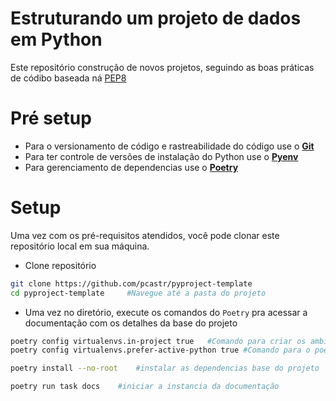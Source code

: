 # Estruturando um projeto de dados em Python

Este repositório construção de novos projetos, 
seguindo as boas práticas de códibo baseada ná [PEP8](https://peps.python.org/pep-0008/) 

# Pré setup
* Para o versionamento de código e rastreabilidade do código use o **[Git](https://git-scm.com/)**
* Para ter controle de versões de instalação do Python use o **[Pyenv](https://github.com/pyenv/pyenv)**
* Para gerenciamento de dependencias use o **[Poetry](https://python-poetry.org/docs/)** 


# Setup

Uma vez com os pré-requisitos atendidos, você pode clonar este repositório local em sua máquina.

* Clone repositório

```bash
git clone https://github.com/pcastr/pyproject-template
cd pyproject-template     #Navegue até a pasta do projeto
```
* Uma vez no diretório, execute os comandos do  `Poetry` pra acessar a documentação com os detalhes da base do projeto

```bash
poetry config virtualenvs.in-project true   #Comando para criar os ambientes virtuais dentro do projeto
poetry config virtualenvs.prefer-active-python true #Comando para o poetry identificar a versão do python utilizada do projeto
```
```bash
poetry install --no-root    #instalar as dependencias base do projeto
```
```bash
poetry run task docs    #iniciar a instancia da documentação
```


















